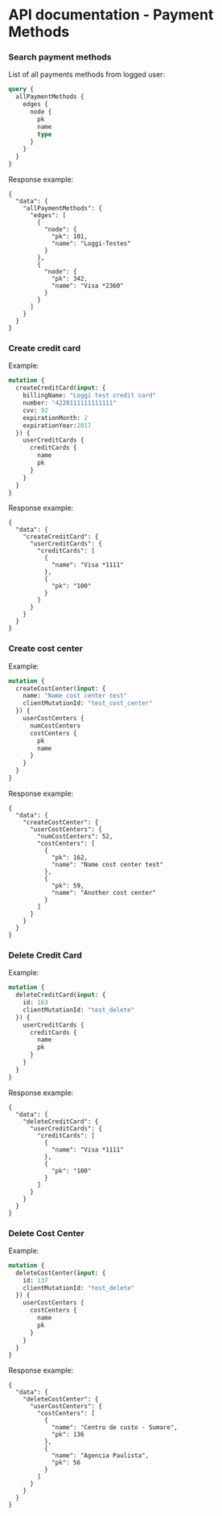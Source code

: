 # API documentation - Payment Methods


### Search payment methods

List of all payments methods from logged user:

```graphql
query {
  allPaymentMethods {
    edges {
      node {
        pk
        name
        type
      }
    }
  }
}
```

Response example:

```
{
  "data": {
    "allPaymentMethods": {
      "edges": [
        {
          "node": {
            "pk": 101,
            "name": "Loggi-Testes"
          }
        },
        {
          "node": {
            "pk": 342,
            "name": "Visa *2360"
          }
        }
      ]
    }
  }
}
```

### Create credit card

Example:

```graphql
mutation {
  createCreditCard(input: {
    billingName: "Loggi test credit card"
    number: "4220111111111111"
    cvv: 92
    expirationMonth: 2
    expirationYear:2017
  }) {
    userCreditCards {
      creditCards {
        name
        pk
      }
    }
  }
}
```

Response example:

```
{
  "data": {
    "createCreditCard": {
      "userCreditCards": {
        "creditCards": [
          {
            "name": "Visa *1111"
          },
          {
            "pk": "100"
          }
        ]
      }
    }
  }
}
```

### Create cost center

Example: 

```graphql
mutation {
  createCostCenter(input: {
    name: "Name cost center test"
    clientMutationId: "test_cost_center"
  }) {
    userCostCenters {
      numCostCenters
      costCenters {
        pk
        name
      }
    }
  }
}
```

Response example:

```
{
  "data": {
    "createCostCenter": {
      "userCostCenters": {
        "numCostCenters": 52,
        "costCenters": [
          {
            "pk": 162,
            "name": "Name cost center test"
          },
          {
            "pk": 59,
            "name": "Another cost center"
          }
        ]
      }
    }
  }
}
```

### Delete Credit Card

Example:

```graphql
mutation {
  deleteCreditCard(input: {
    id: 163
    clientMutationId: "test_delete"
  }) {
    userCreditCards {
      creditCards {
        name
        pk
      }
    }
  }
}
```

Response example:

```
{
  "data": {
    "deleteCreditCard": {
      "userCreditCards": {
        "creditCards": [
          {
            "name": "Visa *1111"
          },
          {
            "pk": "100"
          }
        ]
      }
    }
  }
}
```

### Delete Cost Center

Example:

```graphql
mutation {
  deleteCostCenter(input: {
    id: 137
    clientMutationId: "test_delete"
  }) {
    userCostCenters {
      costCenters {
        name
        pk
      }
    }
  }
}
```

Response example:

```
{
  "data": {
    "deleteCostCenter": {
      "userCostCenters": {
        "costCenters": [
          {
            "name": "Centro de custo - Sumare",
            "pk": 136
          },
          {
            "name": "Agencia Paulista",
            "pk": 56
          }
        ]
      }
    }
  }
}
```
